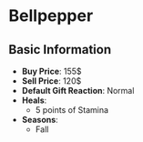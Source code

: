 # Bellpepper

## Basic Information

- **Buy Price**: 155$
- **Sell Price**: 120$
- **Default Gift Reaction**: Normal
- **Heals**:
  - 5 points of Stamina
- **Seasons**:
  - Fall